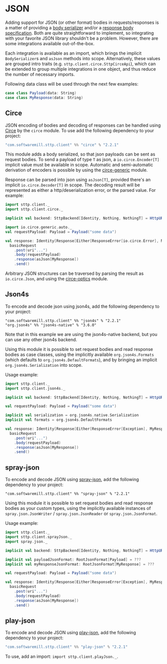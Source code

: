 # JSON

Adding support for JSON (or other format) bodies in requests/responses is a matter of providing a [body serializer](requests/body.md) and/or a [response body specification](responses/body.md). Both are quite straightforward to implement, so integrating with your favorite JSON library shouldn't be a problem. However, there are some integrations available out-of-the-box.

Each integration is available as an import, which brings the implicit `BodySerializer`s and `asJson` methods into scope. Alternatively, these values are grouped intro traits (e.g. `sttp.client.circe.SttpCirceApi`), which can be extended to group multiple integrations in one object, and thus reduce the number of necessary imports.

Following data class will be used through the next few examples:
```scala mdoc
case class Payload(data: String)
case class MyResponse(data: String)
```

## Circe

JSON encoding of bodies and decoding of responses can be handled using [Circe](https://circe.github.io/circe/) by the `circe` module. To use add the following dependency to your project:

```scala
"com.softwaremill.sttp.client" %% "circe" % "2.2.1"
```

This module adds a body serialized, so that json payloads can be sent as request bodies. To send a payload of type `T` as json, a `io.circe.Encoder[T]` implicit value must be available in scope.
Automatic and semi-automatic derivation of encoders is possible by using the [circe-generic](https://circe.github.io/circe/codec.html) module. 
 
Response can be parsed into json using `asJson[T]`, provided there's an implicit `io.circe.Decoder[T]` in scope. The decoding result will be represented as either a http/deserialization error, or the parsed value. For example:

```scala mdoc:compile-only
import sttp.client._
import sttp.client.circe._

implicit val backend: SttpBackend[Identity, Nothing, NothingT] = HttpURLConnectionBackend()

import io.circe.generic.auto._
val requestPayload: Payload = Payload("some data")

val response: Identity[Response[Either[ResponseError[io.circe.Error], MyResponse]]] =
  basicRequest
    .post(uri"...")
    .body(requestPayload)
    .response(asJson[MyResponse])
    .send()
```

Arbitrary JSON structures can be traversed by parsing the result as `io.circe.Json`, and using the [circe-optics](https://circe.github.io/circe/optics.html) module.

## Json4s

To encode and decode json using json4s, add the following dependency to your project:

```
"com.softwaremill.sttp.client" %% "json4s" % "2.2.1"
"org.json4s" %% "json4s-native" % "3.6.0"
```

Note that in this example we are using the json4s-native backend, but you can use any other json4s backend.

Using this module it is possible to set request bodies and read response bodies as case classes, using the implicitly available `org.json4s.Formats` (which defaults to `org.json4s.DefaultFormats`), and by bringing an implicit `org.json4s.Serialization` into scope.

Usage example:

```scala mdoc:compile-only
import sttp.client._
import sttp.client.json4s._

implicit val backend: SttpBackend[Identity, Nothing, NothingT] = HttpURLConnectionBackend()

val requestPayload: Payload = Payload("some data")

implicit val serialization = org.json4s.native.Serialization
implicit val formats = org.json4s.DefaultFormats

val response: Identity[Response[Either[ResponseError[Exception], MyResponse]]] =
  basicRequest
    .post(uri"...")
    .body(requestPayload)
    .response(asJson[MyResponse])
    .send()
```

## spray-json

To encode and decode JSON using [spray-json](https://github.com/spray/spray-json), add the following dependency to your project:

```
"com.softwaremill.sttp.client" %% "spray-json" % "2.2.1"
```

Using this module it is possible to set request bodies and read response bodies as your custom types, using the implicitly available instances of `spray.json.JsonWriter` / `spray.json.JsonReader` or `spray.json.JsonFormat`.

Usage example:

```scala mdoc:compile-only
import sttp.client._
import sttp.client.sprayJson._
import spray.json._

implicit val backend: SttpBackend[Identity, Nothing, NothingT] = HttpURLConnectionBackend()

implicit val payloadJsonFormat: RootJsonFormat[Payload] = ???
implicit val myResponseJsonFormat: RootJsonFormat[MyResponse] = ???

val requestPayload: Payload = Payload("some data")

val response: Identity[Response[Either[ResponseError[Exception], MyResponse]]] =
  basicRequest
    .post(uri"...")
    .body(requestPayload)
    .response(asJson[MyResponse])
    .send()
```

## play-json

To encode and decode JSON using [play-json](https://www.playframework.com), add the following dependency to your project:

```scala
"com.softwaremill.sttp.client" %% "play-json" % "2.2.1"
```

To use, add an import: `import sttp.client.playJson._`.
